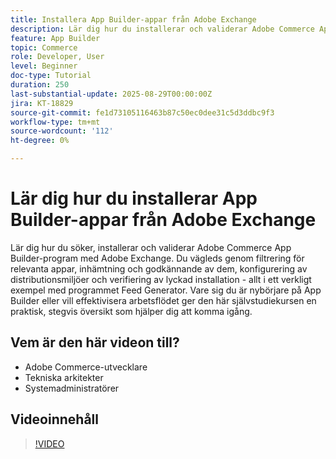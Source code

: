 ```yaml
---
title: Installera App Builder-appar från Adobe Exchange
description: Lär dig hur du installerar och validerar Adobe Commerce App Builder-appar med Adobe Exchange.
feature: App Builder
topic: Commerce
role: Developer, User
level: Beginner
doc-type: Tutorial
duration: 250
last-substantial-update: 2025-08-29T00:00:00Z
jira: KT-18829
source-git-commit: fe1d73105116463b87c50ec0dee31c5d3ddbc9f3
workflow-type: tm+mt
source-wordcount: '112'
ht-degree: 0%

---
```



# Lär dig hur du installerar App Builder-appar från Adobe Exchange

Lär dig hur du söker, installerar och validerar Adobe Commerce App Builder-program med Adobe Exchange. Du vägleds genom filtrering för relevanta appar, inhämtning och godkännande av dem, konfigurering av distributionsmiljöer och verifiering av lyckad installation - allt i ett verkligt exempel med programmet Feed Generator. Vare sig du är nybörjare på App Builder eller vill effektivisera arbetsflödet ger den här självstudiekursen en praktisk, stegvis översikt som hjälper dig att komma igång.


## Vem är den här videon till?

- Adobe Commerce-utvecklare
- Tekniska arkitekter
- Systemadministratörer

## Videoinnehåll

>[!VIDEO](https://video.tv.adobe.com/v/3471513/?learn=on&enablevpops)
